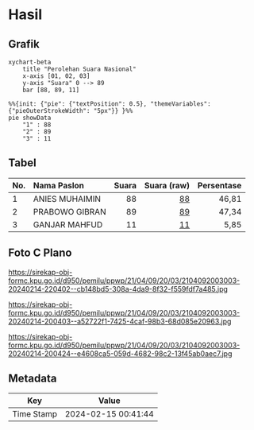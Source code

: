 # Hasil

## Grafik

```mermaid
xychart-beta
    title "Perolehan Suara Nasional"
    x-axis [01, 02, 03]
    y-axis "Suara" 0 --> 89
    bar [88, 89, 11]
```

```mermaid
%%{init: {"pie": {"textPosition": 0.5}, "themeVariables": {"pieOuterStrokeWidth": "5px"}} }%%
pie showData
    "1" : 88
    "2" : 89
    "3" : 11
```

## Tabel

| No. | Nama Paslon    | Suara | Suara (raw) | Persentase |
|:--- |:-------------- | -----:| -----------:| ----------:|
| 1   | ANIES MUHAIMIN | 88    | [88][p-1]   | 46,81      |
| 2   | PRABOWO GIBRAN | 89    | [89][p-2]   | 47,34      |
| 3   | GANJAR MAHFUD  | 11    | [11][p-3]   | 5,85       |


[p-1]: https://github.com/gigit-pemilu/pemilu-2024/blob/main/pilpres/hitung-suara/sub/21-kepulauan-riau/sub/04-lingga/sub/09-singkep-selatan/sub/2003-resang/sub/003-tps/sub/paslon-1.txt
[p-2]: https://github.com/gigit-pemilu/pemilu-2024/blob/main/pilpres/hitung-suara/sub/21-kepulauan-riau/sub/04-lingga/sub/09-singkep-selatan/sub/2003-resang/sub/003-tps/sub/paslon-2.txt
[p-3]: https://github.com/gigit-pemilu/pemilu-2024/blob/main/pilpres/hitung-suara/sub/21-kepulauan-riau/sub/04-lingga/sub/09-singkep-selatan/sub/2003-resang/sub/003-tps/sub/paslon-3.txt

## Foto C Plano

https://sirekap-obj-formc.kpu.go.id/d950/pemilu/ppwp/21/04/09/20/03/2104092003003-20240214-220402--cb148bd5-308a-4da9-8f32-f559fdf7a485.jpg

https://sirekap-obj-formc.kpu.go.id/d950/pemilu/ppwp/21/04/09/20/03/2104092003003-20240214-200403--a52722f1-7425-4caf-98b3-68d085e20963.jpg

https://sirekap-obj-formc.kpu.go.id/d950/pemilu/ppwp/21/04/09/20/03/2104092003003-20240214-200424--e4608ca5-059d-4682-98c2-13f45ab0aec7.jpg


## Metadata

| Key        | Value               |
| ---------- | ------------------- |
| Time Stamp | 2024-02-15 00:41:44 |



